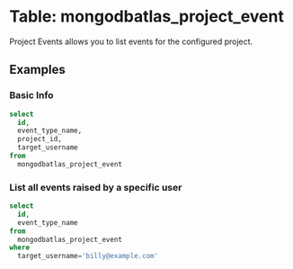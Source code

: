 # Table: mongodbatlas_project_event

Project Events allows you to list events for the configured project.

## Examples

### Basic Info

```sql
select
  id,
  event_type_name,
  project_id,
  target_username
from
  mongodbatlas_project_event
```

### List all events raised by a specific user

```sql
select
  id,
  event_type_name
from
  mongodbatlas_project_event
where
  target_username='billy@example.com'
```

